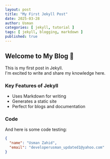 ```yaml
---
layout: post
title: "My First Jekyll Post"
date: 2025-03-28
author: Usman
categories: [ jekyll, tutorial ]
tags: [ jekyll, blogging, markdown ]
published: true
---
```


## Welcome to My Blog 🚀

This is my first post in Jekyll.  
I'm excited to write and share my knowledge here.

### Key Features of Jekyll

- Uses Markdown for writing
- Generates a static site
- Perfect for blogs and documentation

### Code
And here is some code testing:
```json
{
  "name": "Usman Zahid",
  "email": "developerusman_updated1@yahoo.com"
}
```
